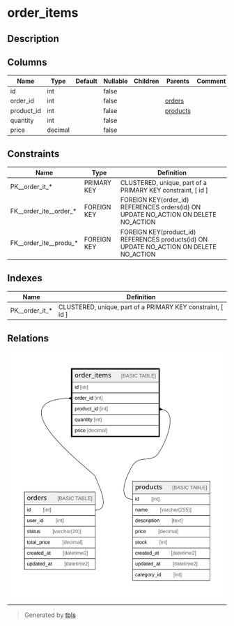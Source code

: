 # order_items

## Description

## Columns

| Name | Type | Default | Nullable | Children | Parents | Comment |
| ---- | ---- | ------- | -------- | -------- | ------- | ------- |
| id | int |  | false |  |  |  |
| order_id | int |  | false |  | [orders](orders.md) |  |
| product_id | int |  | false |  | [products](products.md) |  |
| quantity | int |  | false |  |  |  |
| price | decimal |  | false |  |  |  |

## Constraints

| Name | Type | Definition |
| ---- | ---- | ---------- |
| PK__order_it_* | PRIMARY KEY | CLUSTERED, unique, part of a PRIMARY KEY constraint, [ id ] |
| FK__order_ite__order_* | FOREIGN KEY | FOREIGN KEY(order_id) REFERENCES orders(id) ON UPDATE NO_ACTION ON DELETE NO_ACTION |
| FK__order_ite__produ_* | FOREIGN KEY | FOREIGN KEY(product_id) REFERENCES products(id) ON UPDATE NO_ACTION ON DELETE NO_ACTION |

## Indexes

| Name | Definition |
| ---- | ---------- |
| PK__order_it_* | CLUSTERED, unique, part of a PRIMARY KEY constraint, [ id ] |

## Relations

![er](order_items.svg)

---

> Generated by [tbls](https://github.com/k1LoW/tbls)
